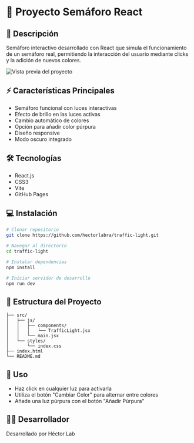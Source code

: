 # 🚦 Proyecto Semáforo React

## 📝 Descripción

Semáforo interactivo desarrollado con React que simula el funcionamiento de un semáforo real, permitiendo la interacción del usuario mediante clicks y la adición de nuevos colores.

![Vista previa del proyecto](demo.gif)

## ⚡ Características Principales

- Semáforo funcional con luces interactivas
- Efecto de brillo en las luces activas
- Cambio automático de colores
- Opción para añadir color púrpura
- Diseño responsive
- Modo oscuro integrado

## 🛠️ Tecnologías

- React.js
- CSS3
- Vite
- GitHub Pages

## 💻 Instalación

```bash
# Clonar repositorio
git clone https://github.com/hectorlabra/traffic-light.git

# Navegar al directorio
cd traffic-light

# Instalar dependencias
npm install

# Iniciar servidor de desarrollo
npm run dev
```

## 📁 Estructura del Proyecto

```
├── src/
│   ├── js/
│   │   ├── components/
│   │   │   └── TrafficLight.jsx
│   │   └── main.jsx
│   └── styles/
│       └── index.css
├── index.html
└── README.md
```

## 🚀 Uso

- Haz click en cualquier luz para activarla
- Utiliza el botón "Cambiar Color" para alternar entre colores
- Añade una luz púrpura con el botón "Añadir Púrpura"

## 👨‍💻 Desarrollador

Desarrollado por Héctor Lab
